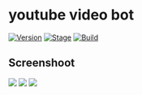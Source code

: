 # youtube video bot

[![Version](https://img.shields.io/badge/Version-1.0.0-blue)]()
[![Stage](https://img.shields.io/badge/Release-Stable-green)]()
[![Build](https://img.shields.io/badge/Supported_OS-Linux-orange.svg)]()

## Screenshoot

<img src="https://raw.githubusercontent.com/Ch33chOficial/youbot/main/img/20201210_130918.jpg">
</img>
<img src ="https://raw.githubusercontent.com/Ch33chOficial/youbot/main/img/Screenshot_20201210-131841_Termux.jpg">
</img>
<img src="https://raw.githubusercontent.com/Ch33chOficial/youbot/main/img/PSX_20201210_132112.jpg">
</img>